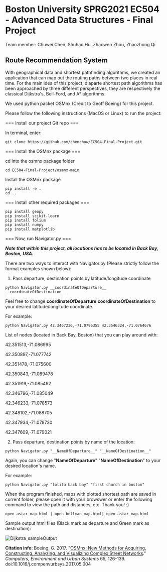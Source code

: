 # Boston University SPRG2021 EC504 - Advanced Data Structures - Final Project
Team member: Chuwei Chen, Shuhao Hu, Zhaowen Zhou, Zhaozhong Qi

## Route Recommendation System
With geographical data and shortest pathfinding algorithms, we created an application that can map out the routing paths between two places in real time. For the main idea of this project, diaparte shortest path algorithms has been approached by three different perspectives, they are respectively the classical Dijkstra's, Bell-Ford, and A* algorithms.

We used python packet OSMnx (Credit to Geoff Boeing) for this project.

Please follow the following instructions (MacOS or Linux) to run the project:

=== Install our project Git repo ===

In terminal, enter:

```
git clone https://github.com/chenchuw/EC504-Final-Project.git
```

=== Install the OSMnx package ===

cd into the osmnx package folder

```
cd EC504-Final-Project/osmnx-main
```

Install the OSMnx package

```
pip install -e .
cd ..
```

=== Install other required packages ===
```
pip install geopy
pip install scikit-learn
pip install folium
pip install numpy
pip install matplotlib
```

=== Now, run Navigator.py ===

***Note that within this project, all locations has to be located in Back Bay, Boston, USA.***

There are two ways to interact with Navigator.py (Please strictly follow the format examples shown below):

1. Pass departure, destination points by latitude/longitude coordinate

```
python Navigator.py __coordinateOfDeparture__ __coordinateOfDestination__ 
```

Feel free to change __coordinateOfDeparture__ __coordinateOfDestination__ to your desired latitude/longitude coordinate.

For example:
```
python Navigator.py 42.3467236,-71.0796355 42.3546324,-71.0764676
```

List of nodes (located in Back Bay, Boston) that you can play around with:

42.351513,-71.086995

42.350897,-71.077742

42.351478,-71.075600	

42.350843,-71.089478	

42.351919,-71.085492	

42.346796,-71.085049	

42.346233,-71.078573	

42.348102,-71.088705

42.347934,-71.078730	

42.347609,-71.079021	

2. Pass departure, destination points by name of the location:

```
python Navigator.py "__NameOfDeparture__" "__NameOfDestination__"
```

Again, you can change "__NameOfDeparture__" "__NameOfDestination__" to your desired location's name.

For example:
```
python Navigator.py "lolita back bay" "first church in boston"
```

When the program finished, maps with plotted shortest path are saved in current folder, please open it with your browswer or enter the following command to view the path and distances, etc. Thank you! :)

```
open astar_map.html | open bellman_map.html| open astar_map.html 
```

Sample output html files (Black mark as departure and Green mark as destination):

![Dijkstra_sampleOutput](https://github.com/chenchuw/EC504-Final-Project/blob/main/OutputSample.png?raw=true)

**Citation info**: Boeing, G. 2017. "[OSMnx: New Methods for Acquiring, Constructing, Analyzing, and Visualizing Complex Street Networks](https://geoffboeing.com/publications/osmnx-complex-street-networks/)." *Computers, Environment and Urban Systems* 65, 126-139. doi:10.1016/j.compenvurbsys.2017.05.004
